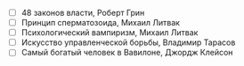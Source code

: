 - [ ] 48 законов власти, Роберт Грин
- [ ] Принцип сперматозоида, Михаил Литвак
- [ ] Психологический вампиризм, Михаил Литвак
- [ ] Искусство управленческой борьбы, Владимир Тарасов
- [ ] Самый богатый человек в Вавилоне, Джордж Клейсон